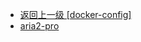 - [返回上一级 [docker-config]](ubuntu/docker/docker-config/)
- [aria2-pro](ubuntu/docker/docker-config/aria2-pro/)
